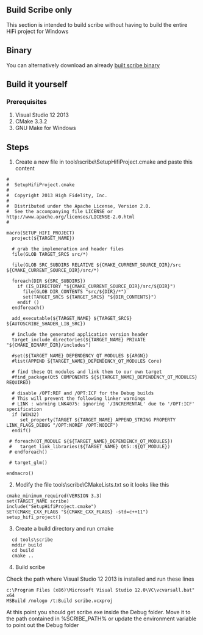 ## Build Scribe only

This section is intended to build scribe without having to build the entire HiFi project for Windows

## Binary

You can alternatively download an already [built scribe binary](https://drive.google.com/open?id=0BzVk5wZGx4ZtOTlMQWwtaW1BUzA)

## Build it yourself

### Prerequisites

1. Visual Studio 12 2013
2. CMake 3.3.2
3. GNU Make for Windows

## Steps

1. Create a new file in tools\scribe\SetupHifiProject.cmake and paste this content

````
#
#  SetupHifiProject.cmake
#
#  Copyright 2013 High Fidelity, Inc.
#
#  Distributed under the Apache License, Version 2.0.
#  See the accompanying file LICENSE or http://www.apache.org/licenses/LICENSE-2.0.html
#

macro(SETUP_HIFI_PROJECT)
  project(${TARGET_NAME})

  # grab the implemenation and header files
  file(GLOB TARGET_SRCS src/*)

  file(GLOB SRC_SUBDIRS RELATIVE ${CMAKE_CURRENT_SOURCE_DIR}/src ${CMAKE_CURRENT_SOURCE_DIR}/src/*)

  foreach(DIR ${SRC_SUBDIRS})
    if (IS_DIRECTORY "${CMAKE_CURRENT_SOURCE_DIR}/src/${DIR}")
      file(GLOB DIR_CONTENTS "src/${DIR}/*")
      set(TARGET_SRCS ${TARGET_SRCS} "${DIR_CONTENTS}")
    endif ()
  endforeach()

  add_executable(${TARGET_NAME} ${TARGET_SRCS} ${AUTOSCRIBE_SHADER_LIB_SRC})

  # include the generated application version header
  target_include_directories(${TARGET_NAME} PRIVATE "${CMAKE_BINARY_DIR}/includes")

  #set(${TARGET_NAME}_DEPENDENCY_QT_MODULES ${ARGN})
  #list(APPEND ${TARGET_NAME}_DEPENDENCY_QT_MODULES Core)

  # find these Qt modules and link them to our own target
  #find_package(Qt5 COMPONENTS ${${TARGET_NAME}_DEPENDENCY_QT_MODULES} REQUIRED)

  # disable /OPT:REF and /OPT:ICF for the Debug builds
  # This will prevent the following linker warnings
  # LINK : warning LNK4075: ignoring '/INCREMENTAL' due to '/OPT:ICF' specification
  if (WIN32)
     set_property(TARGET ${TARGET_NAME} APPEND_STRING PROPERTY LINK_FLAGS_DEBUG "/OPT:NOREF /OPT:NOICF")
  endif()

 # foreach(QT_MODULE ${${TARGET_NAME}_DEPENDENCY_QT_MODULES})
 #   target_link_libraries(${TARGET_NAME} Qt5::${QT_MODULE})
 # endforeach()

 # target_glm()

endmacro()
````

2. Modify the file tools\scribe\CMakeLists.txt so it looks like this

````
cmake_minimum_required(VERSION 3.3)
set(TARGET_NAME scribe)
include("SetupHifiProject.cmake")
SET(CMAKE_CXX_FLAGS "${CMAKE_CXX_FLAGS} -std=c++11")
setup_hifi_project()
````

3. Create a build directory and run cmake

````
  cd tools\scribe
  mddir build 
  cd build
  cmake ..
````

4. Build scribe

Check the path where Visual Studio 12 2013 is installed and run these lines

````
c:\Program Files (x86)\Microsoft Visual Studio 12.0\VC\vcvarsall.bat" x64
MSBuild /nologo /t:Build scribe.vcxproj

````

At this point you should get scribe.exe inside the Debug folder. Move it to the path contained in %SCRIBE_PATH% or update the environment variable to point out the Debug folder


